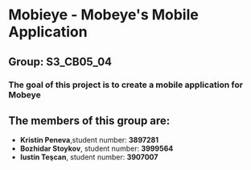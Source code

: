 # Mobieye - Mobeye's Mobile Application
## Group: S3_CB05_04
### The goal of this project is to create a mobile application for Mobeye

## The members of this group are:
* **Kristin Peneva**,student number: **3897281**
* **Bozhidar Stoykov**, student number: **3999564**
* **Iustin Teşcan**, student number: **3907007**

